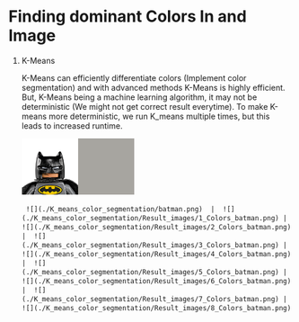 # Finding dominant Colors In and Image

1. K-Means

    K-Means can efficiently differentiate colors (Implement color segmentation) and with advanced methods K-Means is highly efficient. But, K-Means being a machine learning algorithm, it  may not be deterministic (We might not get correct result everytime). To make K-means more deterministic, we run K_means multiple times, but this leads to increased runtime.
    
    
    <img width="100" height="100" src="./K_means_color_segmentation/batman.png" title="Original Image"><img width="100" height="100" src="./K_means_color_segmentation/Result_images/1_Colors_batman.png" title="One Color">
    
    
    
    
    
    
    
    
    
    
        ![](./K_means_color_segmentation/batman.png)  |  ![](./K_means_color_segmentation/Result_images/1_Colors_batman.png) |  ![](./K_means_color_segmentation/Result_images/2_Colors_batman.png) |  ![](./K_means_color_segmentation/Result_images/3_Colors_batman.png) |  ![](./K_means_color_segmentation/Result_images/4_Colors_batman.png) |  ![](./K_means_color_segmentation/Result_images/5_Colors_batman.png) |  ![](./K_means_color_segmentation/Result_images/6_Colors_batman.png) |  ![](./K_means_color_segmentation/Result_images/7_Colors_batman.png) |  ![](./K_means_color_segmentation/Result_images/8_Colors_batman.png)

  
